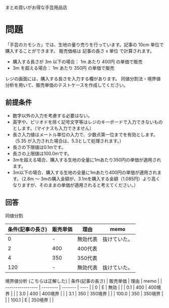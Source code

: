 まとめ買いがお得な手芸用品店

# 問題
「手芸のカモシカ」では、生地の量り売りを行っています。記事の 10cm 単位で購入することができます。
販売価格は 記事の長さ x 単位 で計算されます。
- 購入する長さが 3m 以下の場合： 1m あたり 400円 の単価で販売
- 3m を超える場合： 1m あたり 350円 の単価で販売

レジの画面には、購入する長さを入力する欄があります。
同値分割法・境界値分析を用いて、販売単価のテストケースを作成してください。

## 前提条件
- 数字以外の入力を考慮する必要はない。
- 英字や、ピリオドを除く記号文字等はレジのキーボードで入力できないものとします。（マイナスも入力できません）
- 長さ入力値はメートル単位の入力で、少数点第一位までを有効とします。（5.35 が入力された場合は、5.3として処理されます。）
- 長さの下限値は0.1mです。
- 長さの上限値は100.0mです。
- 3mを超える場合、購入する生地の全量に1mあたり350円の単価が適用されます。
- 3m以下の場合、購入する生地の全量に1mあたり400円の単価が適用されます。（2.8m 〜 3mの購入金額が、3.1mを購入する金額（1.085円）より高くなりますが、そのままの単価が適用されると考えてください。）


 ## 回答

 同値分割

 | 条件(記事の長さ) | 販売単価 | 理由     | memo         |
 | ---------------- | -------- | -------- | ------------ |
 | 0                | -        | 無効代表 | 抜けていた。 |
 | 2                | 400      | 400代表  |              |
 | 4                | 350      | 350代表  |              |
 | 120              | -        | 無効代表 | 抜けていた。 |

境界値分析 (こちらは正解した)
 | 条件(記事の長さ) | 販売単価 | 理由    | memo |
 | ---------------- | -------- | ------- | ---- |
 | 0                | E        | 無効    |      |
 | 0.1              | 400      | 400境界 |      |
 | 3.0              | 400      | 400境界 |      |
 | 3.1              | 350      | 350境界 |      |
 | 100.0            | 350      | 350境界 |      |
 | 100.1            | E        | 350境界 |      |

